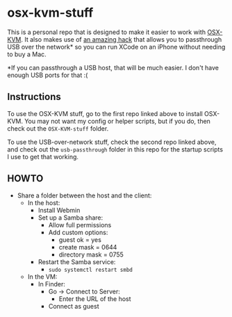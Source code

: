 # osx-kvm-stuff

This is a personal repo that is designed to make it easier to work with [OSX-KVM](https://github.com/kholia/OSX-KVM). It also makes use of [an amazing hack](https://github.com/sickcodes/Docker-OSX#usbfluxd-iphone-usb---network-style-passthrough-osx-kvm-docker-osx) that allows you to passthrough USB over the network* so you can run XCode on an iPhone without needing to buy a Mac.

*If you can passthrough a USB host, that will be much easier. I don't have enough USB ports for that :(


## Instructions

To use the OSX-KVM stuff, go to the first repo linked above to install OSX-KVM. You may not want my config or helper scripts, but if you do, then check out the `OSX-KVM-stuff` folder.

To use the USB-over-network stuff, check the second repo linked above, and check out the `usb-passthrough` folder in this repo for the startup scripts I use to get that working.


## HOWTO

- Share a folder between the host and the client:
  - In the host:
    - Install Webmin
    - Set up a Samba share:
      - Allow full permissions
      - Add custom options:
        - guest ok = yes
        - create mask = 0644
        - directory mask = 0755
    - Restart the Samba service:
      - `sudo systemctl restart smbd`
  - In the VM:
    - In Finder:
      - Go -> Connect to Server:
        - Enter the URL of the host
      - Connect as guest
